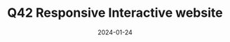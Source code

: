 ---
url: 'https://annevd.github.io/Q42-responsive-interactieve-website/the-sprint-main/public/'
title: 'Q42 Responsive Interactive website'
date: '2024-01-24'
description: "Voor deze opdracht moest ik een pagina bouwen voor de Q42 website. Op deze website wilde Q42 graag met trots al hun collega's tonen aan de buitenwereld."
githubUrl: 'https://github.com/Annevd/Q42-responsive-interactieve-website'
image:
    url: '../images/'
    alt: ''
tags: ["HTML", "CSS", "Javascript", "Interactive"]
---